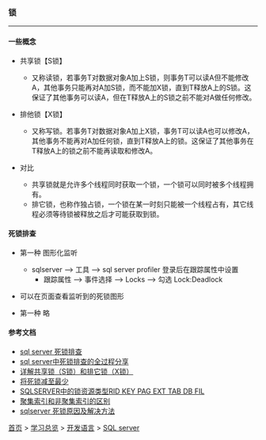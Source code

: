 ### 锁
-------

#### 一些概念
* 共享锁【S锁】
  * 又称读锁，若事务T对数据对象A加上S锁，则事务T可以读A但不能修改A，其他事务只能再对A加S锁，而不能加X锁，直到T释放A上的S锁。这保证了其他事务可以读A，但在T释放A上的S锁之前不能对A做任何修改。
* 排他锁【X锁】
  * 又称写锁。若事务T对数据对象A加上X锁，事务T可以读A也可以修改A，其他事务不能再对A加任何锁，直到T释放A上的锁。这保证了其他事务在T释放A上的锁之前不能再读取和修改A。

* 对比
  * 共享锁就是允许多个线程同时获取一个锁，一个锁可以同时被多个线程拥有。
  * 排它锁，也称作独占锁，一个锁在某一时刻只能被一个线程占有，其它线程必须等待锁被释放之后才可能获取到锁。


#### 死锁排查
* 第一种 图形化监听
  * sqlserver --> 工具 --> sql server profiler 登录后在跟踪属性中设置
    * 跟踪属性 --> 事件选择 --> Locks --> 勾选 Lock:Deadlock
 * 可以在页面查看监听到的死锁图形

* 第一种 略



#### 参考文档
* [sql server 死锁排查](https://blog.csdn.net/qq_18145031/article/details/80430972)
* [sql server中死锁排查的全过程分享](https://www.jb51.net/article/140439.htm)
* [详解共享锁（S锁）和排它锁（X锁）](https://blog.csdn.net/u012184539/article/details/88561195)
* [将死锁减至最少](https://blog.csdn.net/yz1988computer/article/details/12750535)
* [SQLSERVER中的锁资源类型RID KEY PAG EXT TAB DB FIL](https://blog.csdn.net/yabingshi_tech/article/details/29585469)
* [聚集索引和非聚集索引的区别](https://blog.csdn.net/riemann_/article/details/90324846)
* [sqlserver 死锁原因及解决方法](https://blog.csdn.net/u012752975/article/details/22412915)


[首页](../../../README.md) > [学习总览](../../../introduction/studyCatalogList.md) > [开发语言](../developmentLanguage.md) > [SQL server](SQLserver.md)
